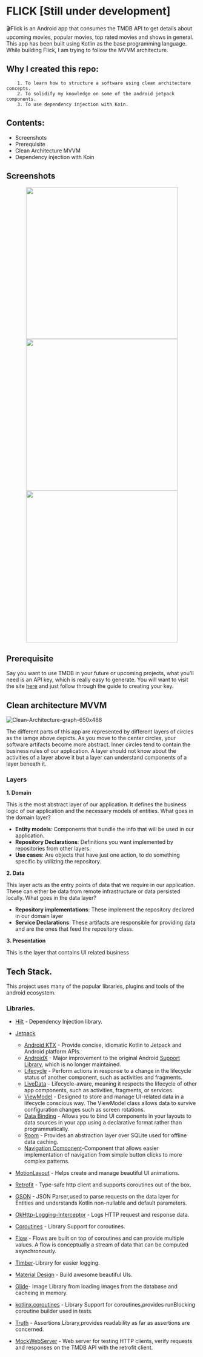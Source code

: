 # FLICK [Still under development]
🎬Flick is
an Android app that consumes the TMDB API to get details about upcoming movies, popular movies, top rated movies and shows in general. This app has been built using Kotlin as the base programming language. While building Flick, I am trying to follow the MVVM architecture.

## Why I created this repo:
        1. To learn how to structure a software using clean architecture concepts.
        2. To solidify my knowledge on some of the android jetpack components.
        3. To use dependency injection with Koin.
       

## Contents:
- Screenshots
- Prerequisite
- Clean Architecture MVVM
- Dependency injection with Koin

## Screenshots
<p align="center">
<img  src="https://i.ibb.co/br181r9/splash.jpg" height="400px">
<img  src="https://i.ibb.co/ZKbmYny/home.jpg" height="400px">
<img  src="https://i.ibb.co/bFpDY2p/details.jpg" height="400px">
</p>

## Prerequisite
Say you want to use TMDB in your future or upcoming projects, what you'll need is an API key, which is really easy to generate. You will want to visit the site [here](https://developers.themoviedb.org/3/getting-started/introduction) and just follow through the guide to creating your key.

## Clean architecture MVVM
![Clean-Architecture-graph-650x488](https://user-images.githubusercontent.com/59829833/137780349-f60383ba-ae90-415f-801c-fb1871a00e2e.png)

The different parts of this app are represented by different layers of circles as the iamge above depicts. As you move to the center circles, your software artifacts become more abstract.
Inner circles tend to contain the business rules of our application.
A layer should not know about the activities of a layer above it but a layer can understand components of a layer beneath it.

### Layers
**1. Domain**

This is the most abstract layer of our application. It defines the business logic of our application and the necessary models of entities.
What goes in the domain layer?
+ **Entity models**: Components that bundle the info that will be used in our application.
+ **Repository Declarations**: Definitions you want implemented by repositories from other layers.
+ **Use cases**: Are objects that have just one action, to do something specific by utilizing the repository.

**2. Data**

This layer acts as the entry points of data that we require in our application. These can either be data from remote infrastructure or data persisted locally.
What goes in the data layer?
+ **Repository implementations**: These implement the repository declared in our domain layer
+ **Service Declarations**: These artifacts are responsible for providing data and are the ones that feed the repository class.

**3. Presentation**

This is the layer that contains UI related business

## Tech Stack.
This project uses many of the popular libraries, plugins and tools of the android ecosystem.

### Libraries.

- [Hilt](https://github.com/google/hilt) - Dependency Injection library.
- [Jetpack](https://developer.android.com/jetpack)
    -   [Android KTX](https://developer.android.com/kotlin/ktx.html) - Provide concise, idiomatic Kotlin to Jetpack and Android platform APIs.
    - [AndroidX](https://developer.android.com/jetpack/androidx) - Major improvement to the original Android [Support Library](https://developer.android.com/topic/libraries/support-library/index), which is no longer maintained.
    -   [Lifecycle](https://developer.android.com/topic/libraries/architecture/lifecycle) - Perform actions in response to a change in the lifecycle status of another component, such as activities and fragments.
    - [LiveData](https://developer.android.com/topic/libraries/architecture/livedata) - Lifecycle-aware, meaning it respects the lifecycle of other app components, such as activities, fragments, or services.
    -   [ViewModel](https://developer.android.com/topic/libraries/architecture/viewmodel) - Designed to store and manage UI-related data in a lifecycle conscious way. The ViewModel class allows data to survive configuration changes such as screen rotations.
    - [Data Binding](https://developer.android.com/topic/libraries/data-binding/) - Allows you to bind UI components in your layouts to data sources in your app using a declarative format rather than programmatically.
    - [Room](https://developer.android.com/training/data-storage/room) - Provides an abstraction layer over SQLite used for offline data caching.
    - [Navigation Component](https://developer.android.com/guide/navigation/navigation-getting-started)-Component that allows easier implementation of navigation from simple button clicks to more complex patterns.

- [MotionLayout](https://medium.com/google-developers/introduction-to-motionlayout-part-i-29208674b10d) - Helps create and manage beautiful UI animations.
- [Retrofit](https://square.github.io/retrofit/) - Type-safe http client
  and supports coroutines out of the box.
- [GSON](https://github.com/square/gson) - JSON Parser,used to parse
  requests on the data layer for Entities and understands Kotlin non-nullable
  and default parameters.
- [OkHttp-Logging-Interceptor](https://github.com/square/okhttp/blob/master/okhttp-logging-interceptor/README.md) - Logs HTTP request and response data.
- [Coroutines](https://github.com/Kotlin/kotlinx.coroutines) - Library Support for coroutines.
- [Flow](https://developer.android.com/kotlin/flow) - Flows are built on top of coroutines and can provide multiple values. A flow is conceptually a stream of data that can be computed asynchronously.
- [Timber](https://github.com/JakeWharton/timber)-Library for easier logging.
- [Material Design](https://material.io/develop/android/docs/getting-started/) - Build awesome beautiful UIs.
- [Glide](https://github.com/bumptech/glide)- Image Library from loading images from the database and cacheing in memory.
- [kotlinx.coroutines](https://github.com/Kotlin/kotlinx.coroutines) - Library Support for coroutines,provides runBlocking coroutine builder used in tests.
- [Truth](https://truth.dev/) - Assertions Library,provides readability as far as assertions are concerned.
- [MockWebServer](https://github.com/square/okhttp/tree/master/mockwebserver) - Web server for testing HTTP clients, verify requests and responses on the TMDB API with the retrofit client.



    